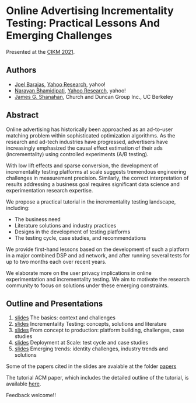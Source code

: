 # Online Advertising Incrementality Testing: Practical Lessons And Emerging Challenges

Presented at the [CIKM 2021](https://www.cikm2021.org/).

## Authors
  - [Joel Barajas](http://www.linkedin.com/pub/joel-barajas/8/6b7/bb0), [Yahoo Research](https://research.yahoo.com/researchers/jbarajas?fr=crmas), yahoo!
  - [Narayan Bhamidipati](https://www.linkedin.com/in/narayanb), [Yahoo Research](https://research.yahoo.com/researchers/narayanb?fr=crmas), yahoo!
  - [James G. Shanahan](https://www.linkedin.com/in/jimis/), Church and Duncan Group Inc., UC Berkeley

## Abstract

Online advertising has historically been approached as an ad-to-user matching problem within sophisticated optimization algorithms. As the research and ad-tech industries have progressed, advertisers have increasingly emphasized the causal effect estimation of their ads (incrementality) using controlled experiments (A/B testing). 

With low lift effects and sparse conversion, the development of incrementality testing platforms at scale suggests tremendous engineering challenges in measurement precision. Similarly, the correct interpretation of results addressing a business goal requires significant data science and experimentation research expertise. 

We propose a practical tutorial in the incrementality testing landscape, including:
- The business need
- Literature solutions and industry practices
- Designs in the development of testing platforms
- The testing cycle, case studies, and recommendations

We provide first-hand lessons based on the development of such a platform in a major combined DSP and ad network, and after running several tests for up to two months each over recent years. 

We elaborate more on the user privacy implications in online experimentation and incrementality testing. We aim to motivate the research community to focus on solutions under these emerging constraints. 

## Outline and Presentations

1. [slides](presentations/inc_testing_part_1.pdf) The basics: context and challenges
2. [slides](presentations/inc_testing_part_2.pdf) Incrementality Testing: concepts, solutions and literature
3. [slides](presentations/inc_testing_part_3.pdf) From concept to production: platform building, challenges, case studies
4. [slides](presentations/inc_testing_part_4.pdf) Deployment at Scale: test cycle and case studies
5. [slides](presentations/inc_testing_part_5.pdf) Emerging trends: identity challenges, industry trends and solutions

Some of the papers cited in the slides are avaiable at the folder [papers](https://github.com/joel-barajas/cikm2021-incrementality-testing/tree/gh-pages/papers)

The tutorial ACM paper, which includes the detailed outline of the tutorial, is available [here](cikm2021_inc_testing_tutorial.pdf).

Feedback welcome!! 


